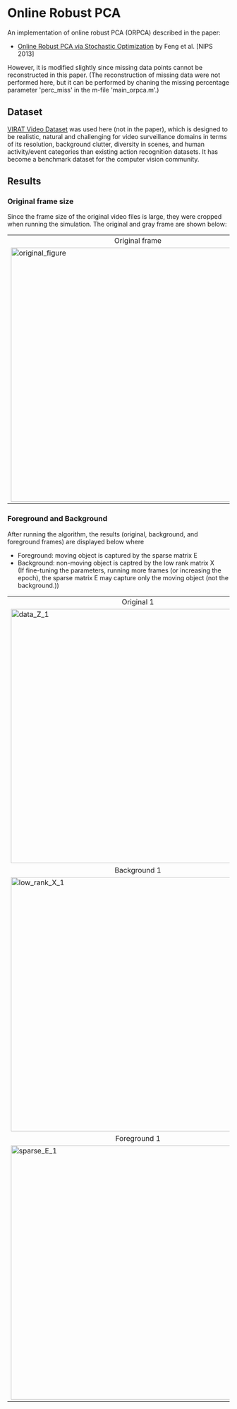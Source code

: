 # Online Robust PCA
An implementation of online robust PCA (ORPCA) described in the paper: 
* [Online Robust PCA via Stochastic Optimization](https://papers.nips.cc/paper/5131-online-robust-pca-via-stochastic-optimization) by Feng et al. [NIPS 2013]     

However, it is modified slightly since missing data points cannot be reconstructed in this paper. (The reconstruction of missing data were not performed here, but it can be performed by chaning the missing percentage parameter 'perc_miss' in the m-file 'main_orpca.m'.)

## Dataset
[VIRAT Video Dataset](https://viratdata.org) was used here (not in the paper), which is designed to be realistic, natural and challenging for video surveillance domains in terms of its resolution, background clutter, diversity in scenes, and human activity/event categories than existing action recognition datasets. It has become a benchmark dataset for the computer vision community.

## Results
### Original frame size
Since the frame size of the original video files is large, they were cropped when running the simulation. The original and gray frame are shown below:  
<table align='center'>
<tr align='center'>
<td> Original frame </td>
<td> Gray frame </td>
</tr>
<td><img width="576" alt="original_figure" src="https://user-images.githubusercontent.com/67979833/87625647-a6bfd400-c6f8-11ea-9b7b-7c90083cdf33.png">
<td><img width="576" alt="gray_figure" src="https://user-images.githubusercontent.com/67979833/87625645-a6273d80-c6f8-11ea-98c6-66b3906742ce.png">
</tr>
</table>

### Foreground and Background
After running the algorithm, the results (original, background, and foreground frames) are displayed below 
where
* Foreground: moving object is captured by the sparse matrix E
* Background: non-moving object is captred by the low rank matrix X     
(If fine-tuning the parameters, running more frames (or increasing the epoch), the sparse matrix E may capture only the moving object (not the background.))

<table align='center'>
<tr align='center'>
<td> Original 1 </td>
<td> Original 2 </td>
<td> Original 3 </td>
<td> Original 4 </td>
</tr>
<tr>
<td><img width="576" alt="data_Z_1" src="https://user-images.githubusercontent.com/67979833/87624863-c229df80-c6f6-11ea-85c3-b68e448fc8ca.png">
<td><img width="576" alt="data_Z_2" src="https://user-images.githubusercontent.com/67979833/87624864-c229df80-c6f6-11ea-9f7a-53fab3f3a1d5.png">
<td><img width="576" alt="data_Z_3" src="https://user-images.githubusercontent.com/67979833/87624867-c229df80-c6f6-11ea-83ec-ab7e5610b6c7.png">
<td><img width="576" alt="data_Z_4" src="https://user-images.githubusercontent.com/67979833/87624868-c2c27600-c6f6-11ea-95d1-1f870a879d1f.png">
</tr>
<tr align='center'>
<td> Background 1 </td>
<td> Background 2 </td>
<td> Background 3 </td>
<td> Background 4 </td>
</tr>
<tr>
<td><img width="576" alt="low_rank_X_1" src="https://user-images.githubusercontent.com/67979833/87624870-c2c27600-c6f6-11ea-84d9-51189cadcb69.png">
<td><img width="576" alt="low_rank_X_2" src="https://user-images.githubusercontent.com/67979833/87624871-c2c27600-c6f6-11ea-9c8c-220d9683ff48.png">
<td><img width="576" alt="low_rank_X_3" src="https://user-images.githubusercontent.com/67979833/87624872-c2c27600-c6f6-11ea-8760-030bcfa8a8f2.png">
<td><img width="576" alt="low_rank_X_4" src="https://user-images.githubusercontent.com/67979833/87624873-c2c27600-c6f6-11ea-91c7-dc86f7074961.png">
</tr>
<tr align='center'>
<td> Foreground 1 </td>
<td> Foreground 2 </td>
<td> Foreground 3 </td>
<td> Foreground 4 </td>
</tr>
<tr>
<td><img width="576" alt="sparse_E_1" src="https://user-images.githubusercontent.com/67979833/87624874-c35b0c80-c6f6-11ea-9083-52d6e0e709b3.png">
<td><img width="576" alt="sparse_E_2" src="https://user-images.githubusercontent.com/67979833/87624875-c35b0c80-c6f6-11ea-9774-6b8da772387f.png">
<td><img width="576" alt="sparse_E_3" src="https://user-images.githubusercontent.com/67979833/87624876-c35b0c80-c6f6-11ea-8578-1884429359d4.png">
<td><img width="576" alt="sparse_E_4" src="https://user-images.githubusercontent.com/67979833/87624877-c35b0c80-c6f6-11ea-8b68-dc6ad9bb09f0.png">
</tr>
</table>
